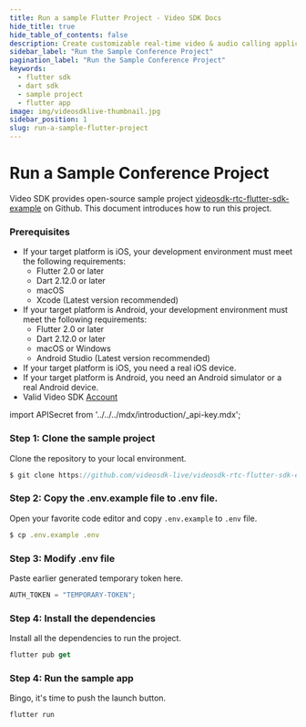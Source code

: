 ```yaml
---
title: Run a sample Flutter Project - Video SDK Docs
hide_title: true
hide_table_of_contents: false
description: Create customizable real-time video & audio calling applications with Flutter SDK with Video SDK add live Video & Audio conferencing to your applications.
sidebar_label: "Run the Sample Conference Project"
pagination_label: "Run the Sample Conference Project"
keywords:
  - flutter sdk
  - dart sdk
  - sample project
  - flutter app
image: img/videosdklive-thumbnail.jpg
sidebar_position: 1
slug: run-a-sample-flutter-project
---
```


# Run a Sample Conference Project

Video SDK provides open-source sample project [videosdk-rtc-flutter-sdk-example](https://github.com/videosdk-live/videosdk-rtc-flutter-sdk-example) on Github. This document introduces how to run this project.

### Prerequisites

- If your target platform is iOS, your development environment must meet the following requirements:
  - Flutter 2.0 or later
  - Dart 2.12.0 or later
  - macOS
  - Xcode (Latest version recommended)
- If your target platform is Android, your development environment must meet the following requirements:
  - Flutter 2.0 or later
  - Dart 2.12.0 or later
  - macOS or Windows
  - Android Studio (Latest version recommended)
- If your target platform is iOS, you need a real iOS device.
- If your target platform is Android, you need an Android simulator or a real Android device.
- Valid Video SDK [Account](https://app.videosdk.live/)

import APISecret from '../../../mdx/introduction/\_api-key.mdx';

<APISecret title="Get your API key and Secret key" />

### Step 1: Clone the sample project

Clone the repository to your local environment.

```js
$ git clone https://github.com/videosdk-live/videosdk-rtc-flutter-sdk-example.git
```

### Step 2: Copy the .env.example file to .env file.

Open your favorite code editor and copy `.env.example` to `.env` file.

```js
$ cp .env.example .env
```

### Step 3: Modify .env file

Paste earlier generated temporary token here.

```js title=".env"
AUTH_TOKEN = "TEMPORARY-TOKEN";
```

### Step 4: Install the dependencies

Install all the dependencies to run the project.

```js
flutter pub get
```

### Step 4: Run the sample app

Bingo, it's time to push the launch button.

```js
flutter run
```
